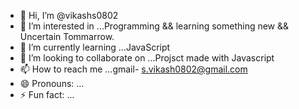 - 👋 Hi, I’m @vikashs0802
- 👀 I’m interested in ...Programming && learning something new && Uncertain Tommarrow.
- 🌱 I’m currently learning ...JavaScript
- 💞️ I’m looking to collaborate on ...Projsct made with Javascript
- 📫 How to reach me ...gmail- s.vikash0802@gmail.com
- 😄 Pronouns: ...
- ⚡ Fun fact: ...

<!---
vikashs0802/vikashs0802 is a ✨ special ✨ repository because its `README.md` (this file) appears on your GitHub profile.
You can click the Preview link to take a look at your changes.
--->

